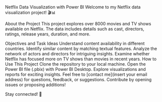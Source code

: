 Netflix Data Visualization with Power BI Welcome to my Netflix data visualization project! 🎬📊

About the Project This project explores over 8000 movies and TV shows available on Netflix. The data includes details such as cast, directors, ratings, release years, duration, and more.

Objectives and Task Ideas Understand content availability in different countries. Identify similar content by matching textual features. Analyze the network of actors and directors for intriguing insights. Examine whether Netflix has focused more on TV shows than movies in recent years. How to Use This Project Clone the repository to your local machine. Open the Power BI file (.pbix) with Power BI Desktop. Explore visualizations and reports for exciting insights. Feel free to [contact me](insert your email address) for questions, feedback, or suggestions. Contribute by opening issues or proposing additions!

Stay connected! 🚀
